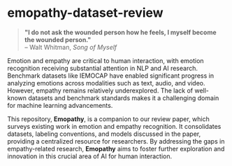# emopathy-dataset-review

> **"I do not ask the wounded person how he feels, I myself become the wounded person."**  
> – Walt Whitman, *Song of Myself*

Emotion and empathy are critical to human interaction, with emotion recognition receiving substantial attention in NLP and AI research. Benchmark datasets like IEMOCAP have enabled significant progress in analyzing emotions across modalities such as text, audio, and video. However, empathy remains relatively underexplored. The lack of well-known datasets and benchmark standards makes it a challenging domain for machine learning advancements.

This repository, **Emopathy**, is a companion to our review paper, which surveys existing work in emotion and empathy recognition. It consolidates datasets, labeling conventions, and models discussed in the paper, providing a centralized resource for researchers. By addressing the gaps in empathy-related research, **Emopathy** aims to foster further exploration and innovation in this crucial area of AI for human interaction.
